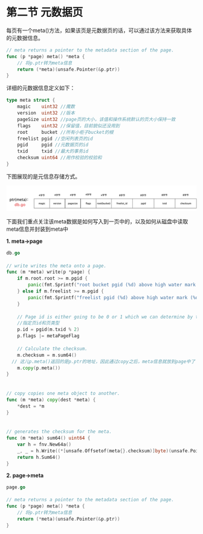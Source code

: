 # 第二节 元数据页

每页有一个meta\(\)方法，如果该页是元数据页的话，可以通过该方法来获取具体的元数据信息。

```go
// meta returns a pointer to the metadata section of the page.
func (p *page) meta() *meta {
    // 将p.ptr转为meta信息
    return (*meta)(unsafe.Pointer(&p.ptr))
}
```

详细的元数据信息定义如下：

```go
type meta struct {
    magic    uint32 //魔数
    version  uint32 //版本
    pageSize uint32 //page页的大小，该值和操作系统默认的页大小保持一致
    flags    uint32 //保留值，目前貌似还没用到
    root     bucket //所有小柜子bucket的根
    freelist pgid //空闲列表页的id
    pgid     pgid //元数据页的id
    txid     txid //最大的事务id
    checksum uint64 //用作校验的校验和
}
```

下图展现的是元信息存储方式。

![../imgs/&#x5143;&#x4FE1;&#x606F;&#x5B58;&#x50A8;.png](../.gitbook/assets/元信息存储.png)

下面我们重点关注该meta数据是如何写入到一页中的，以及如何从磁盘中读取meta信息并封装到meta中

**1. meta-&gt;page**

```go
db.go

// write writes the meta onto a page.
func (m *meta) write(p *page) {
    if m.root.root >= m.pgid {
        panic(fmt.Sprintf("root bucket pgid (%d) above high water mark (%d)", m.root.root, m.pgid))
    } else if m.freelist >= m.pgid {
        panic(fmt.Sprintf("freelist pgid (%d) above high water mark (%d)", m.freelist, m.pgid))
    }

    // Page id is either going to be 0 or 1 which we can determine by the transaction ID.
    //指定页id和页类型
    p.id = pgid(m.txid % 2)
    p.flags |= metaPageFlag

    // Calculate the checksum.
    m.checksum = m.sum64()
  // 这儿p.meta()返回的是p.ptr的地址，因此通过copy之后，meta信息就放到page中了
    m.copy(p.meta())
}


// copy copies one meta object to another.
func (m *meta) copy(dest *meta) {
    *dest = *m
}


// generates the checksum for the meta.
func (m *meta) sum64() uint64 {
    var h = fnv.New64a()
    _, _ = h.Write((*[unsafe.Offsetof(meta{}.checksum)]byte)(unsafe.Pointer(m))[:])
    return h.Sum64()
}
```

**2. page-&gt;meta**

```go
page.go

// meta returns a pointer to the metadata section of the page.
func (p *page) meta() *meta {
    // 将p.ptr转为meta信息
    return (*meta)(unsafe.Pointer(&p.ptr))
}
```


